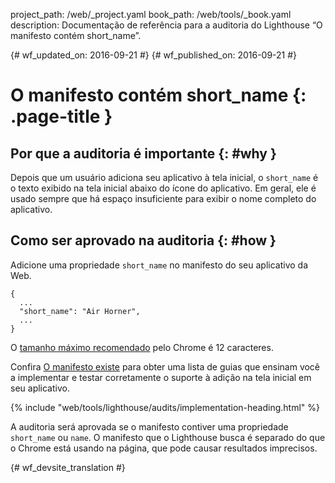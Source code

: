 project_path: /web/_project.yaml
book_path: /web/tools/_book.yaml
description: Documentação de referência para a auditoria do Lighthouse “O manifesto contém short_name”.

{# wf_updated_on: 2016-09-21 #}
{# wf_published_on: 2016-09-21 #}

# O manifesto contém short_name  {: .page-title }

## Por que a auditoria é importante {: #why }

Depois que um usuário adiciona seu aplicativo à tela inicial, o `short_name` é o texto
exibido na tela inicial abaixo do ícone do aplicativo. Em geral, ele é usado
sempre que há espaço insuficiente para exibir o nome completo do aplicativo.

## Como ser aprovado na auditoria {: #how }

Adicione uma propriedade `short_name` no manifesto do seu aplicativo da Web.

    {
      ...
      "short_name": "Air Horner",
      ...
    }

O [tamanho
máximo recomendado](https://developer.chrome.com/apps/manifest/name#short_name) pelo Chrome é 12
caracteres.

Confira [O manifesto existe](manifest-exists#how)
para obter uma lista de guias que ensinam você a implementar
e testar corretamente o suporte à adição na tela inicial em seu aplicativo.

{% include "web/tools/lighthouse/audits/implementation-heading.html" %}

A auditoria será aprovada se o manifesto contiver uma propriedade `short_name` ou `name`.
O manifesto que o Lighthouse busca é separado do que o Chrome está
usando na página, que pode causar resultados imprecisos.


{# wf_devsite_translation #}
